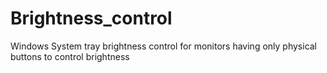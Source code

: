 # Brightness_control
Windows System tray brightness control for monitors having only physical buttons to control brightness

